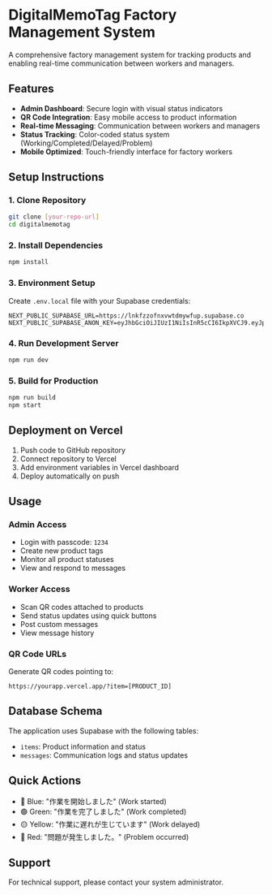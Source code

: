 # DigitalMemoTag Factory Management System

A comprehensive factory management system for tracking products and enabling real-time communication between workers and managers.

## Features

- **Admin Dashboard**: Secure login with visual status indicators
- **QR Code Integration**: Easy mobile access to product information
- **Real-time Messaging**: Communication between workers and managers
- **Status Tracking**: Color-coded status system (Working/Completed/Delayed/Problem)
- **Mobile Optimized**: Touch-friendly interface for factory workers

## Setup Instructions

### 1. Clone Repository
```bash
git clone [your-repo-url]
cd digitalmemotag
```

### 2. Install Dependencies
```bash
npm install
```

### 3. Environment Setup
Create `.env.local` file with your Supabase credentials:
```
NEXT_PUBLIC_SUPABASE_URL=https://lnkfzzofnxvwtdmywfup.supabase.co
NEXT_PUBLIC_SUPABASE_ANON_KEY=eyJhbGciOiJIUzI1NiIsInR5cCI6IkpXVCJ9.eyJpc3MiOiJzdXBhYmFzZSIsInJlZiI6Imxua2Z6em9mbnh2d3RkbXl3ZnVwIiwicm9sZSI6ImFub24iLCJpYXQiOjE3NTc3MjI1MTksImV4cCI6MjA3MzI5ODUxOX0.gul7vVBQiGg9p4_JGfMWdnIvKQM0nTXW672G3mAehEA
```

### 4. Run Development Server
```bash
npm run dev
```

### 5. Build for Production
```bash
npm run build
npm start
```

## Deployment on Vercel

1. Push code to GitHub repository
2. Connect repository to Vercel
3. Add environment variables in Vercel dashboard
4. Deploy automatically on push

## Usage

### Admin Access
- Login with passcode: `1234`
- Create new product tags
- Monitor all product statuses
- View and respond to messages

### Worker Access
- Scan QR codes attached to products
- Send status updates using quick buttons
- Post custom messages
- View message history

### QR Code URLs
Generate QR codes pointing to:
```
https://yourapp.vercel.app/?item=[PRODUCT_ID]
```

## Database Schema

The application uses Supabase with the following tables:
- `items`: Product information and status
- `messages`: Communication logs and status updates

## Quick Actions
- 🔵 Blue: "作業を開始しました" (Work started)
- 🟢 Green: "作業を完了しました" (Work completed)
- 🟡 Yellow: "作業に遅れが生じています" (Work delayed)
- 🔴 Red: "問題が発生しました。" (Problem occurred)

## Support

For technical support, please contact your system administrator. 
